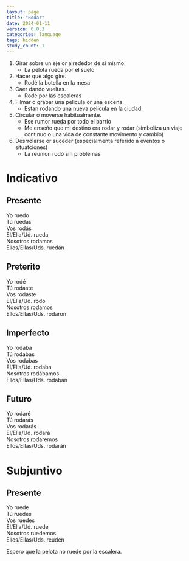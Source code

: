 ```yaml
---
layout: page
title: "Rodar"
date: 2024-01-11
version: 0.0.3
categories: language
tags: hidden
study_count: 1
---
```


1. Girar sobre un eje or alrededor de sí mismo.
   - La pelota rueda por el suelo
2. Hacer que algo gire.
   - Rodé la botella en la mesa
3. Caer dando vueltas.
   - Rodé por las escaleras
4. Filmar o grabar una pelicula or una escena.
   - Estan rodando una nueva película en la ciudad.
5. Circular o moverse habitualmente.
   - Ese rumor rueda por todo el barrio
   - Me enseño que mi destino era rodar y rodar (simboliza un viaje continuo o una vida de constante movimento y cambio)
6. Desrrolarse or suceder (especialmenta referido a eventos o situatciones)
   - La reunion rodó sin problemas

# Indicativo

## Presente

Yo ruedo  
Tú ruedas  
Vos rodás  
El/Ella/Ud. rueda  
Nosotros rodamos  
Ellos/Ellas/Uds. ruedan

## Preterito

Yo rodé  
Tú rodaste  
Vos rodaste  
El/Ella/Ud. rodo  
Nosotros rodamos  
Ellos/Ellas/Uds. rodaron

## Imperfecto

Yo rodaba  
Tú rodabas  
Vos rodabas  
El/Ella/Ud. rodaba  
Nosotros rodábamos  
Ellos/Ellas/Uds. rodaban

## Futuro

Yo rodaré  
Tú rodarás  
Vos rodarás  
El/Ella/Ud. rodará  
Nosotros rodaremos  
Ellos/Ellas/Uds. rodarán

# Subjuntivo

## Presente

Yo ruede  
Tú ruedes  
Vos ruedes  
El/Ella/Ud. ruede  
Nosotros ruedemos  
Ellos/Ellas/Uds. reuden

Espero que la pelota no ruede por la escalera.
